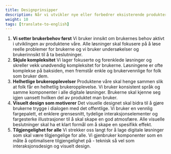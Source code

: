 ```yaml
---
title: Designprinsipper
description: Når vi utvikler nye eller forbedrer eksisterende produkter følger vi et sett med prinsipper for å kunne sikre oss at vi leverer brukervennlige løsninger til alle. Vi anbefaler å følge disse prinsippene når du jobber med utvikling av nye tjenester.
weight: 10
tags: [translate-to-english]
---
```

1. **Vi setter brukerbehov først** Vi bruker innsikt om brukernes behov aktivt i utviklingen av produktene våre. Alle 
løsninger skal fokusere på å løse reelle problemer for brukerne og vi bruker undersøkelser og brukerinnsikt til å 
ta beslutninger.
1. **Skjule kompleksitet** Vi lager fokuserte og forenklede løsninger og skreller vekk unødvendig kompleksitet for 
brukerne. Løsningene er ofte komplekse på baksiden, men fremstår enkle og brukervennlige for folk som bruker dem.
2. **Helhetlige brukeropplevelser** Produktene våre skal henge sammen slik at folk får en helhetlig brukeropplevelse. 
Vi bruker konsistent språk og samme komponenter i alle digitale løsninger. Brukerne skal kjenne seg igjen uansett 
hvilken del av produktet man bruker.
3. **Visuelt design som motiverer** Det visuelle designet skal bidra til å gjøre brukerne trygge i dialogen med 
det offentlige. Vi bruker en vennlig fargepalett, et enklere grensesnitt, tydelige interaksjonselementer og fargesterke 
illustrasjoner til å skal skape en god atmosfære. Alle visuelle beslutninger skal ha et klart formål om å skape en spesifikk effekt.
4. **Tilgjengelighet for alle** Vi strekker oss langt for å lage digitale løsninger som skal være tilgjengelige for alle. 
Vi gjenbruker komponenter som en måte å optimalisere tilgjengelighet på - teknisk så vel som interaksjonsdesign og visuelt design.
